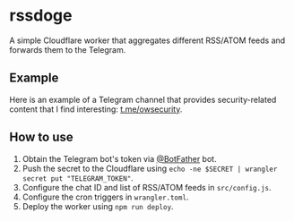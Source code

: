 # rssdoge

A simple Cloudflare worker that aggregates different RSS/ATOM feeds and forwards them to the Telegram.

## Example

Here is an example of a Telegram channel that provides security-related content that I find interesting: [t.me/owsecurity](https://t.me/owsecurity).

## How to use

1. Obtain the Telegram bot's token via [@BotFather](https://t.me/BotFather) bot.
2. Push the secret to the Cloudflare using `echo -ne $SECRET | wrangler secret put "TELEGRAM_TOKEN"`.
3. Configure the chat ID and list of RSS/ATOM feeds in `src/config.js`.
4. Configure the cron triggers in `wrangler.toml`.
5. Deploy the worker using `npm run deploy`.
